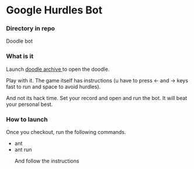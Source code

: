 
<h1> Google Hurdles Bot </h1>

<h3> Directory in repo </h3>

Doodle bot

<h3> What is it </h3>

Launch <a href='http://www.google.com/doodles/hurdles-2012'> doodle archive </a> to open the doodle.
<p>
Play with it. The game itself has instructions (u have to press <- and -> keys fast to run and space to avoid hurdles).

And not its hack time. Set your record and open and run the bot. It will beat your personal best.

<h3> How to launch </h3>

Once you checkout, run the following commands.

<ul>
<li> ant
<li> ant run
</li>

And follow the instructions
